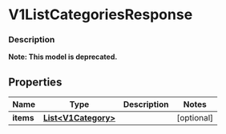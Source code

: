 
# V1ListCategoriesResponse

### Description


**Note: This model is deprecated.**

## Properties
Name | Type | Description | Notes
------------ | ------------- | ------------- | -------------
**items** | [**List&lt;V1Category&gt;**](V1Category.md) |  |  [optional]



